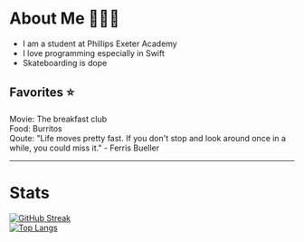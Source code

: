 # About Me 🤙👨‍💻
- I am a student at Phillips Exeter Academy 
- I love programming especially in Swift
- Skateboarding is dope

## Favorites ⭐
Movie: The breakfast club <br />
Food: Burritos <br />
Qoute: "Life moves pretty fast. If you don't stop and look around once in a while, you could miss it." - Ferris Bueller <br />

----
# Stats 
[![GitHub Streak](https://github-readme-streak-stats.herokuapp.com?user=trevorpiltch&theme=dark&hide_border=false&date_format=M%20j%5B%2C%20Y%5D)](https://git.io/streak-stats) <br />
[![Top Langs](https://github-readme-stats.vercel.app/api/top-langs/?username=trevorpiltch&layout=compact&theme=vision-friendly-dark)](https://github.com/anuraghazra/github-readme-stats)
<!---
trevorpiltch/trevorpiltch is a ✨ special ✨ repository because its `README.md` (this file) appears on your GitHub profile.
You can click the Preview link to take a look at your changes.
--->
